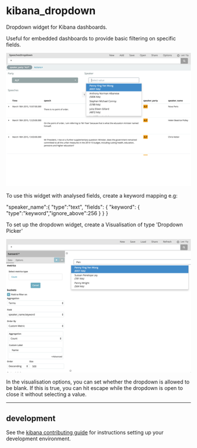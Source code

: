 # kibana_dropdown

Dropdown widget for Kibana dashboards.

Useful for embedded dashboards to provide basic filtering on specific fields.

![Dropdown](dropdown.png?raw=true "Dropdown Dashboard Widget")


To use this widget with analysed fields, create a keyword mapping e.g:

"speaker_name":{
  "type":"text",
  "fields": {
    "keyword": {
      "type":"keyword","ignore_above":256
    }
  }
}

To set up the dropdown widget, create a Visualisation of type 'Dropdown Picker'

![Configure Dropdown Picker](dropdownconfigure.png?raw=true "Configure Dropdown Picker")

In the visualisation options, you can set whether the dropdown is allowed to be blank. If this is true, you can hit escape while the dropdown is open to close it without selecting a value.

---

## development

See the [kibana contributing guide](https://github.com/elastic/kibana/blob/master/CONTRIBUTING.md) for instructions setting up your development environment.
